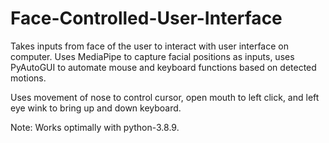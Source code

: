 # Face-Controlled-User-Interface
Takes inputs from face of the user to interact with user interface on computer. Uses MediaPipe to capture facial positions as inputs, uses PyAutoGUI to automate mouse and keyboard functions based on detected motions.

Uses movement of nose to control cursor, open mouth to left click, and left eye wink to bring up and down keyboard.

Note: Works optimally with python-3.8.9.
